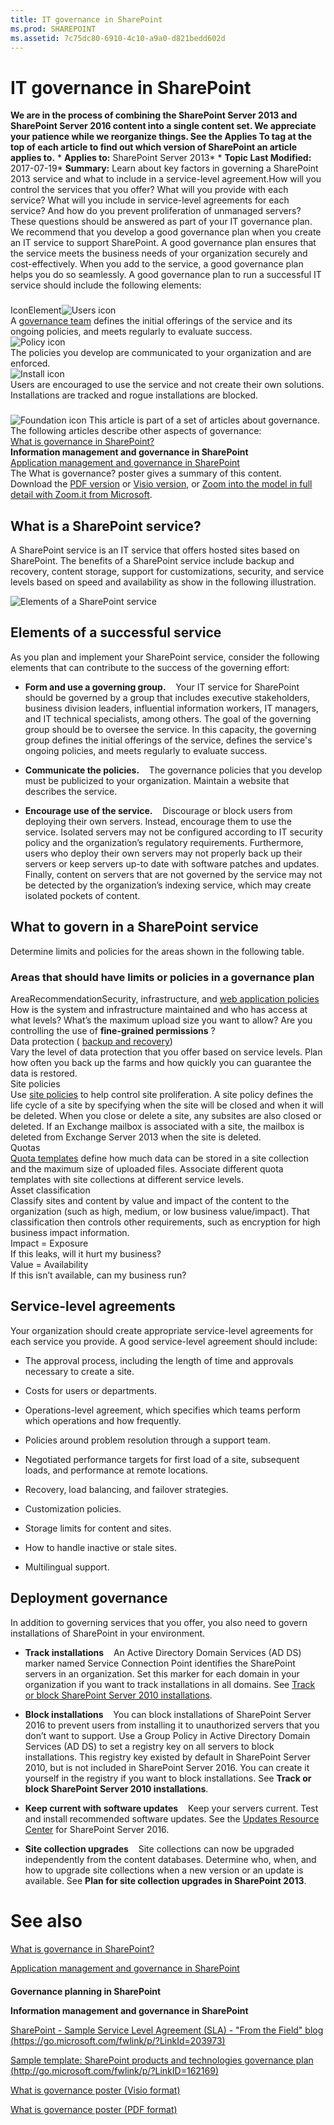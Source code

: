 ```yaml
---
title: IT governance in SharePoint
ms.prod: SHAREPOINT
ms.assetid: 7c75dc80-6910-4c10-a9a0-d821bedd602d
---
```



# IT governance in SharePoint
 **We are in the process of combining the SharePoint Server 2013 and SharePoint Server 2016 content into a single content set. We appreciate your patience while we reorganize things. See the Applies To tag at the top of each article to find out which version of SharePoint an article applies to.** * **Applies to:** SharePoint Server 2013*  * **Topic Last Modified:** 2017-07-19* **Summary:** Learn about key factors in governing a SharePoint 2013 service and what to include in a service-level agreement.How will you control the services that you offer? What will you provide with each service? What will you include in service-level agreements for each service? And how do you prevent proliferation of unmanaged servers? These questions should be answered as part of your IT governance plan. We recommend that you develop a good governance plan when you create an IT service to support SharePoint. A good governance plan ensures that the service meets the business needs of your organization securely and cost-effectively. When you add to the service, a good governance plan helps you do so seamlessly. A good governance plan to run a successful IT service should include the following elements:
### 

IconElement![Users icon](images/) <br/> A  [governance team](what-is-governance-in-sharepoint.md#GovernanceTeam) defines the initial offerings of the service and its ongoing policies, and meets regularly to evaluate success. <br/> ![Policy icon](images/) <br/> The policies you develop are communicated to your organization and are enforced.  <br/> ![Install icon](images/) <br/> Users are encouraged to use the service and not create their own solutions. Installations are tracked and rogue installations are blocked.  <br/> 
### 

![Foundation icon](images/) This article is part of a set of articles about governance. The following articles describe other aspects of governance: <br/>  [What is governance in SharePoint?](html/what-is-governance-in-sharepoint.md) <br/> **Information management and governance in SharePoint** <br/>  [Application management and governance in SharePoint](html/application-management-and-governance-in-sharepoint.md) <br/>  The What is governance? poster gives a summary of this content. Download the [PDF version](https://go.microsoft.com/fwlink/?LinkId=331051) or [Visio version](https://go.microsoft.com/fwlink/?LinkId=331050), or  [Zoom into the model in full detail with Zoom.it from Microsoft](https://go.microsoft.com/fwlink/?LinkId=331052).  <br/> 
## What is a SharePoint service?
<a name="Section1"> </a>

A SharePoint service is an IT service that offers hosted sites based on SharePoint. The benefits of a SharePoint service include backup and recovery, content storage, support for customizations, security, and service levels based on speed and availability as show in the following illustration.
  
    
    
![Elements of a SharePoint service](images/)
  
    
    

  
    
    

  
    
    

## Elements of a successful service
<a name="Section2"> </a>

As you plan and implement your SharePoint service, consider the following elements that can contribute to the success of the governing effort:
- **Form and use a governing group.**    Your IT service for SharePoint should be governed by a group that includes executive stakeholders, business division leaders, influential information workers, IT managers, and IT technical specialists, among others. The goal of the governing group should be to oversee the service. In this capacity, the governing group defines the initial offerings of the service, defines the service's ongoing policies, and meets regularly to evaluate success.
    
  
- **Communicate the policies.**    The governance policies that you develop must be publicized to your organization. Maintain a website that describes the service.
    
  
- **Encourage use of the service.**    Discourage or block users from deploying their own servers. Instead, encourage them to use the service. Isolated servers may not be configured according to IT security policy and the organization’s regulatory requirements. Furthermore, users who deploy their own servers may not properly back up their servers or keep servers up-to date with software patches and updates. Finally, content on servers that are not governed by the service may not be detected by the organization’s indexing service, which may create isolated pockets of content.
    
  

## What to govern in a SharePoint service
<a name="Section3"> </a>

Determine limits and policies for the areas shown in the following table.
### Areas that should have limits or policies in a governance plan

AreaRecommendationSecurity, infrastructure, and  [web application policies](html/manage-permission-policies-for-a-web-application-in-sharepoint-server.md) <br/> How is the system and infrastructure maintained and who has access at what levels? What’s the maximum upload size you want to allow? Are you controlling the use of **fine-grained permissions** ? <br/> Data protection ( [backup and recovery](html/overview-of-backup-and-recovery-in-sharepoint-server.md))  <br/> Vary the level of data protection that you offer based on service levels. Plan how often you back up the farms and how quickly you can guarantee the data is restored.  <br/> Site policies  <br/> Use  [site policies](html/overview-of-site-policies-in-sharepoint-server.md) to help control site proliferation. A site policy defines the life cycle of a site by specifying when the site will be closed and when it will be deleted. When you close or delete a site, any subsites are also closed or deleted. If an Exchange mailbox is associated with a site, the mailbox is deleted from Exchange Server 2013 when the site is deleted. <br/> Quotas  <br/>  [Quota templates](html/create-edit-and-delete-quota-templates-in-sharepoint-server.md) define how much data can be stored in a site collection and the maximum size of uploaded files. Associate different quota templates with site collections at different service levels. <br/> Asset classification  <br/>  Classify sites and content by value and impact of the content to the organization (such as high, medium, or low business value/impact). That classification then controls other requirements, such as encryption for high business impact information. <br/>  Impact = Exposure <br/>  If this leaks, will it hurt my business? <br/>  Value = Availability <br/>  If this isn’t available, can my business run? <br/> 
## Service-level agreements
<a name="SLA"> </a>

Your organization should create appropriate service-level agreements for each service you provide. A good service-level agreement should include:
- The approval process, including the length of time and approvals necessary to create a site.
    
  
- Costs for users or departments.
    
  
- Operations-level agreement, which specifies which teams perform which operations and how frequently.
    
  
- Policies around problem resolution through a support team.
    
  
- Negotiated performance targets for first load of a site, subsequent loads, and performance at remote locations.
    
  
- Recovery, load balancing, and failover strategies.
    
  
- Customization policies.
    
  
- Storage limits for content and sites.
    
  
- How to handle inactive or stale sites.
    
  
- Multilingual support.
    
  

## Deployment governance
<a name="SLA"> </a>

In addition to governing services that you offer, you also need to govern installations of SharePoint in your environment.
- **Track installations**    An Active Directory Domain Services (AD DS) marker named Service Connection Point identifies the SharePoint servers in an organization. Set this marker for each domain in your organization if you want to track installations in all domains. See [Track or block SharePoint Server 2010 installations](https://go.microsoft.com/fwlink/?LinkId=403888).
    
  
- **Block installations**    You can block installations of SharePoint Server 2016 to prevent users from installing it to unauthorized servers that you don’t want to support. Use a Group Policy in Active Directory Domain Services (AD DS) to set a registry key on all servers to block installations. This registry key existed by default in SharePoint Server 2010, but is not included in SharePoint Server 2016. You can create it yourself in the registry if you want to block installations. See **Track or block SharePoint Server 2010 installations**.
    
  
- **Keep current with software updates**    Keep your servers current. Test and install recommended software updates. See the [Updates Resource Center](https://go.microsoft.com/fwlink/?LinkId=330874) for SharePoint Server 2016.
    
    
    
  
- **Site collection upgrades**    Site collections can now be upgraded independently from the content databases. Determine who, when, and how to upgrade site collections when a new version or an update is available. See **Plan for site collection upgrades in SharePoint 2013**.
    
  

# See also

#### 

 [What is governance in SharePoint?](html/what-is-governance-in-sharepoint.md)
  
    
    
 [Application management and governance in SharePoint](html/application-management-and-governance-in-sharepoint.md)
  
    
    

#### 

 **Governance planning in SharePoint**
  
    
    
 **Information management and governance in SharePoint**
  
    
    
 [SharePoint - Sample Service Level Agreement (SLA) - "From the Field" blog (https://go.microsoft.com/fwlink/p/?LinkId=203973)](https://go.microsoft.com/fwlink/p/?LinkId=203973)
  
    
    
 [Sample template: SharePoint products and technologies governance plan (http://go.microsoft.com/fwlink/p/?LinkID=162169)](http://go.microsoft.com/fwlink/p/?LinkID=162169&amp;clcid=0x409)
  
    
    
 [What is governance poster (Visio format)](https://go.microsoft.com/fwlink/?LinkId=331050)
  
    
    
 [What is governance poster (PDF format)](https://go.microsoft.com/fwlink/?LinkId=331051)
  
    
    

  
    
    

